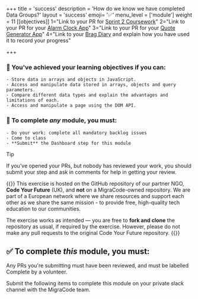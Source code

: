 +++
title = 'success'
description = 'How do we know we have completed Data Groups?'
layout = 'success'
emoji= '✅'
menu_level = ['module']
weight = 11
[[objectives]]
1="Link to your PR for [Sprint 2 Coursework](https://github.com/CodeYourFuture/Module-Data-Groups/issues/14)"
2="Link to your PR for your [Alarm Clock App](https://github.com/CodeYourFuture/Module-Data-Groups/issues/26)"
3="Link to your PR for your [Quote Generator App](https://github.com/CodeYourFuture/Module-Data-Groups/issues/20)"
4="Link to your [Brag Diary](https://github.com/CodeYourFuture/Module-Data-Groups/issues/10) and explain how you have used it to record your progress"

+++

### 🎯 You've achieved your learning objectives if you can:

```objectives
- Store data in arrays and objects in JavaScript.
- Access and manipulate data stored in arrays, objects and query parameters.
- Compare different data types and explain the advantages and limitations of each.
- Access and manipulate a page using the DOM API.
```

### 💯 To complete _any_ module, you must:

```objectives
- Do your work: complete all mandatory backlog issues
- Come to class
- **Submit** the Dashboard step for this module
```

> [!TIP]
> If you've opened your PRs, but nobody has reviewed your work, you should submit your step and ask in comments for help in getting your review.

{{<note title=" Disclaimer">}}
This exercise is hosted on the GitHub repository of our partner NGO, **Code Your Future** (UK), and **not** on a MigraCode-owned repository. We are part of a European network where we share resources and support each other as we share the same mission - to provide free, high-quality tech education to our communities.

The exercise works as intended — you are free to **fork and clone** the repository as usual, if required by the exercise.
However, please do not make any pull requests to the original Code Your Future repository.
{{</note>}}

## ✅ To complete _this_ module, you must:

Any PRs you're submitting must have been reviewed, and must be labelled Complete by a volunteer.

Submit the following items to complete this module on your private slack channel with the MigraCode team.
